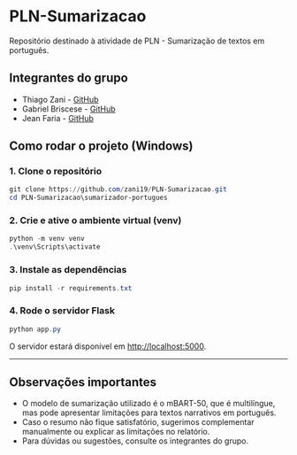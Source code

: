 # PLN-Sumarizacao

Repositório destinado à atividade de PLN - Sumarização de textos em português.

## Integrantes do grupo

- Thiago Zani - [GitHub](https://github.com/zani19)
- Gabriel Briscese - [GitHub](https://github.com/Briscese)
- Jean Faria - [GitHub](https://github.com/jeejdev)

## Como rodar o projeto (Windows)

### 1. Clone o repositório

```powershell
git clone https://github.com/zani19/PLN-Sumarizacao.git
cd PLN-Sumarizacao\sumarizador-portugues
```

### 2. Crie e ative o ambiente virtual (venv)

```powershell
python -m venv venv
.\venv\Scripts\activate
```

### 3. Instale as dependências

```powershell
pip install -r requirements.txt
```

### 4. Rode o servidor Flask

```powershell
python app.py
```

O servidor estará disponível em [http://localhost:5000](http://localhost:5000).

---

## Observações importantes

- O modelo de sumarização utilizado é o mBART-50, que é multilíngue, mas pode apresentar limitações para textos narrativos em português.
- Caso o resumo não fique satisfatório, sugerimos complementar manualmente ou explicar as limitações no relatório.
- Para dúvidas ou sugestões, consulte os integrantes do grupo.
